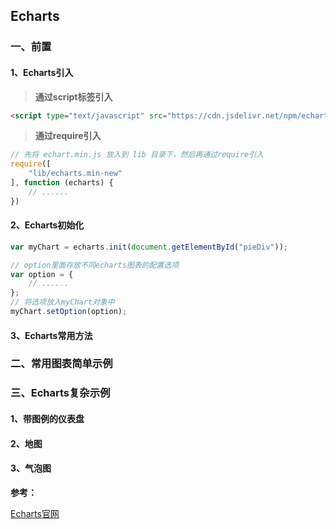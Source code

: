 ## Echarts

### 一、前置

#### 1、Echarts引入

> **通过script标签引入**

```html
<script type="text/javascript" src="https://cdn.jsdelivr.net/npm/echarts/dist/echarts.min.js"></script>
```

> **通过require引入**

```javascript
// 先将 echart.min.js 放入到 lib 目录下，然后再通过require引入
require([
    "lib/echarts.min-new"
], function (echarts) {
    // ......
})
```

#### 2、Echarts初始化

```javascript
var myChart = echarts.init(document.getElementById("pieDiv"));

// option里面存放不同echarts图表的配置选项
var option = {
    // ......
};
// 将选项放入myChart对象中
myChart.setOption(option);
```

#### 3、Echarts常用方法

### 二、常用图表简单示例

### 三、Echarts复杂示例

#### 1、带图例的仪表盘

#### 2、地图

#### 3、气泡图


**参考：**

[Echarts官网](https://echarts.apache.org/)

